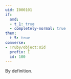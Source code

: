```yaml
---
uid: I000101
if:
  and:
  - t_1: true
  - completely-normal: true
then:
  t_5: true
converse:
- !ruby/object:Uid
  prefix: I
  id: 100
---
```

By definition.

